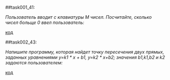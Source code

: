 ##task001_41:

*Пользователь вводит с клавиатуры М чисел. Посчитайте, сколько чисел больще 0 ввел пользователь:*

[код](task001_41)



##task002_43:

*Напишите программу, которая найдет точку пересечения двух прямых, заданных уравнениями y=k1 * x + b1, y=k2 * x+b2; значения b1,k1,b2 и k2 задаются пользователем:*

[код](task001_43)

